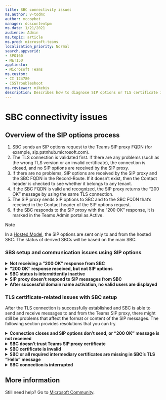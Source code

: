 ```yaml
---
title: SBC connectivity issues
ms.author: v-todmc
author: mccoybot
manager: dcscontentpm
ms.date: 1/21/2021
audience: Admin
ms.topic: article
ms.prod: microsoft-teams
localization_priority: Normal
search.appverid:
- SPO160
- MET150
appliesto:
- Microsoft Teams
ms.custom: 
- CI 124780
- CSSTroubleshoot 
ms.reviewer: mikebis
description: Describes how to diagnose SIP options or TLS certificate issues with SBC. 
---
```


# SBC connectivity issues

## Overview of the SIP options process

1.	SBC sends an SIP options request to the Teams SIP proxy FQDN (for example, sip.pstnhub.microsoft.com).
1.	The TLS connection is validated first. If there are any problems (such as the wrong TLS version or an invalid certificate), the connection is closed, and no SIP options are received by the SIP proxy.
1.	If there are no problems, SIP options are received by the SIP proxy and the SBC FQDN in the Record-Route. If it doesn’t exist, then the Contact header is checked to see whether it belongs to any tenant.
1.	If the SBC FQDN is valid and recognized, the SIP proxy returns the “200 OK” message by using the same TLS connection.
1.	The SIP proxy sends SIP options to SBC and to the SBC FQDN that’s received in the Contact header of the SIP options request.
1.	If the SBC responds to the SIP proxy with the “200 OK” response, it is marked in the Teams Admin portal as Active.

> [!note]
> In a [Hosted Model](https://docs.microsoft.com/microsoftteams/direct-routing-sbc-multiple-tenants), the SIP options are sent only to and from the hosted SBC. The status of derived SBCs will be based on the main SBC.

### SBS setup and communication issues using SIP options

<details>
<summary><b>Not receiving a “200 OK” response from SBC</b></summary>

If you’re not receiving a “200 OK” response from SBC, here are a few things you can try. 
- This situation might occur if you’re using an older version of TLS. To enforce stricter security, [enable TLS 1.2](https://docs.microsoft.com/mem/configmgr/core/plan-design/security/enable-tls-1-2). 
- Make sure that either your SBC certificate is self-signed or a certificate was obtained from a trusted Certificate Authority (CA). 
- If you’re using the minimum required TLS, and no problem is affecting your SBC certificate, your issue most likely occurs because the FQDN is misconfigured in your SIP profile, and it isn’t recognized as belonging to the tenant. To resolve this, narrow down which configuration is causing the issue. The most likely culprits are the following conditions: 
    - The FQDN name that’s provided by SBC in the Record Route or Contact Header differs from what was configured in the Microsoft system. 
    - The FQDN Contact Header contains an IP address instead of the expected FQDN value. 
    - The domain isn’t yet [fully validated](https://docs.microsoft.com/microsoft-365/admin/setup/add-domain). If you add an FQDN that wasn’t previously validated, you must validate it now. 
    - After you register an SBC domain name, you must activate it by [adding at least one E3- or E5-licensed user](https://docs.microsoft.com/microsoftteams/direct-routing-connect-the-sbc#connect-the-sbc-to-the-tenant).

</details>

<details>

<summary><b>“200 OK” response received, but not SIP options</b></summary>

SBC received the “200 OK” response and the FQDN name that’s provided by SBC in the Record Route or Contact Header, but it didn't receive the SIP options you were expecting. If this occurs, make sure that the domain name was entered correctly and that the FQDN DNS record resolves to the correct SBC IP address. 

Another possible cause is that firewall rules aren’t allowing incoming traffic. Make sure that firewall rules are configured to allow incoming connections.

</details>

<details>
<summary><b>SBC status is intermittently inactive</b></summary>

During maintenance or outages, an IP address that the domain points to sometimes changes to a different datacenter while the SBC continues to send SIP options to the inactive or unresponsive datacenter. SBC must be both discoverable and configured to send SIP options to FQDNs. Otherwise, you might experience issues. 
- Check the FQDN status of SBC. If the FQDNs are configured to send SIP options to the specific IP address that the FQDNs resolve to, update it to send SIP options to FQDNs (for example, sip.pstnhub.microsoft.com). 
- Make sure that all devices on the path, such as SBCs and firewalls, are configured to allow communication both to and from all Microsoft-signaling FQDNs. 
- To provide a failover when the connection from an SBC is made to a datacenter that's experiencing an issue, SBC must be configured to use all three SIP proxy FQDNs:
    - sip.pstnhub.microsoft.com
    - sip2.pstnhub.microsoft.com
    - sip3.pstnhub.microsoft.com

    > [!note]
    > Devices that support DNS names can use sip-all.pstnhub.microsoft.com to resolve to all possible IP addresses. 

For more information, see [SIP Signaling: FQDNS](https://docs.microsoft.com/microsoftteams/direct-routing-plan#sip-signaling-fqdns).

</details>

<details>
<summary><b>SIP proxy doesn’t respond to SIP messages from SBC</b></summary>

Multilevel domains can’t be represented by a wildcard character. For example, the wildcard *.contoso.com would match sbc1.contoso.com, but not customer10.sbc1.contoso.com.

If you notice that the FQDN doesn’t match the contents of the Common Name (CN) certificate or Subject Alternate Name (SAN) certificate, request a certificate that matches the selected domains.  

For more information about certificates, see the “Public trusted certificate for the SBC” section of [Plan Direct Routing](https://docs.microsoft.com/MicrosoftTeams/direct-routing-plan#public-trusted-certificate-for-the-sbc).
</details>

<details>
<summary><b>After successful domain name activation, no valid users are displayed</b></summary>

After you successfully register an SBC domain name and add at least one E3- or E5-licensed user, the name can take up to 24-hours to activate. 

For a list of the licenses that are required for Direct Routing, see the ”Licensing and other requirements” section of [Plan Direct Routing](https://docs.microsoft.com/MicrosoftTeams/direct-routing-plan#licensing-and-other-requirements).

For more information about this process, see the ”Connect the SBC to the tenant” section of [Connect your Session Border Controller (SBC) to Direct Routing](https://docs.microsoft.com/microsoftteams/direct-routing-connect-the-sbc#connect-the-sbc-to-the-tenant).
</details>

### TLS certificate-related issues with SBC setup

After the TLS connection is successfully established and SBC is able to send and receive messages to and from the Teams SIP proxy, there might still be problems that affect the format or content of the SIP messages. The following section provides resolutions that you can try. 
 
<details>
<summary><b>Connection closes and SIP options don’t send, or “200 OK” message is not received</b></summary>

If your connection closes and SIP options are not sent, or the “200 OK” message is not received, the cause might be that the SBC certificate is self-signed or is not assigned by a trusted certificate authority (CA). 

To resolve this problem, check the following:
- This situation might occur if you’re using an older version of TLS. To enforce stricter security, [enable TLS 1.2](https://docs.microsoft.com/mem/configmgr/core/plan-design/security/enable-tls-1-2). 
- Make sure that either your SBC certificate is self-signed or a certificate obtained from a trusted Certificate Authority (CA). The certificate must contain at least one FQDN that belongs to any Microsoft 365 tenant. 

For a list of supported CAs, see the “Public trusted certificate for the SBC” section of [Plan Direct Routing](https://docs.microsoft.com/MicrosoftTeams/direct-routing-plan#public-trusted-certificate-for-the-sbc).
</details>

<details>
<summary><b>SBC doesn’t trust Teams SIP proxy certificate</b></summary>

Download and install the Baltimore CyberTrust Root Certificate in the SBC Trusted Root Store of the Teams TLS context.

For a list of supported CAs, see the “Public trusted certificate for the SBC” section of [Plan Direct Routing](https://docs.microsoft.com/MicrosoftTeams/direct-routing-plan#public-trusted-certificate-for-the-sbc).

</details>

<details>
<summary><b>SBC certificate is invalid</b></summary>

You find that the SBC certificate is invalid, expired, or revoked.

Request or renew the certificate from a trusted Certificate Authority (CA). Install it on the SBC according to the vendor’s SBC configuration guide.

For a list of supported CAs, see the “Public trusted certificate for the SBC” section of [Plan Direct Routing](https://docs.microsoft.com/MicrosoftTeams/direct-routing-plan#public-trusted-certificate-for-the-sbc).

</details>


<details>
<summary><b>SBC or all required intermediary certificates are missing in SBC’s TLS “Hello” message</b></summary>

Check that a valid certificate and all intermediate Certificate Authority certificates are installed correctly, and that the TLS connection settings are correct on SBC.

In some cases, everything might look correct. However, a closer examination of the packet capture might reveal that the TLS certificate of the Intermediate Certificate Authority isn’t provided to the Teams infrastructure.

</details>

<details>
<summary><b>SBC connection is interrupted</b></summary>

The connection is interrupted or does not finish, even though there are no issues caused by certificates or settings on the SBC.

In some cases, the connection may be closed by one of the intermediary devices (for example, the firewall or a router) on the path between the SBC and the Microsoft network. To resolve this issue, verify that there are no connection issues within your managed network.

</details>

## More information

Still need help? Go to [Microsoft Community](https://answers.microsoft.com/).
